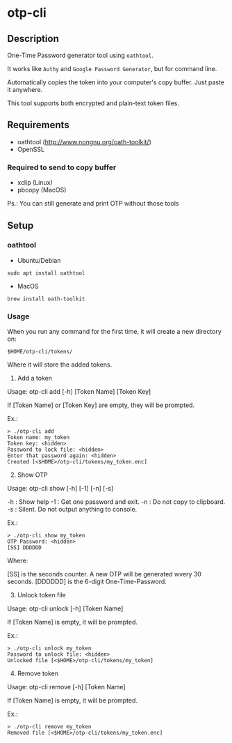 # otp-cli

## Description

One-Time Password generator tool using `oathtool`.

It works like `Authy` and `Google Password Generator`, but for command line.

Automatically copies the token into your computer's copy buffer. Just paste it anywhere.

This tool supports both encrypted and plain-text token files.

## Requirements

* oathtool (http://www.nongnu.org/oath-toolkit/)
* OpenSSL

### Required to send to copy buffer

* xclip (Linux)
* pbcopy (MacOS)

Ps.: You can still generate and print OTP without those tools

## Setup

### oathtool

- Ubuntu/Debian
```
sudo apt install oathtool
```

- MacOS
```
brew install oath-toolkit
```

### Usage

When you run any command for the first time, it will create a new directory on:

`$HOME/otp-cli/tokens/`

Where it will store the added tokens.

1. Add a token

Usage: otp-cli add [-h] [Token Name] [Token Key]

If [Token Name] or [Token Key] are empty, they will be prompted.

Ex.:
```
> ./otp-cli add
Token name: my_token
Token key: <hidden>
Password to lock file: <hidden>
Enter that password again: <hidden>
Created [<$HOME>/otp-cli/tokens/my_token.enc]
```

2. Show OTP

Usage: otp-cli show [-h] [-1] [-n] [-s] <Token Name>

 -h : Show help
 -1 : Get one password and exit.
 -n : Do not copy to clipboard.
 -s : Silent. Do not output anything to console.

Ex.:
```
> ./otp-cli show my_token
OTP Password: <hidden>
[SS] DDDDDD
```
Where:

[SS] is the seconds counter. A new OTP will be generated wvery 30 seconds.
[DDDDDD] is the 6-digit One-Time-Password.

3. Unlock token file

Usage: otp-cli unlock [-h] [Token Name]

If [Token Name] is empty, it will be prompted.

Ex.:
```
> ./otp-cli unlock my_token
Password to unlock file: <hidden>
Unlocked file [<$HOME>/otp-cli/tokens/my_token]
```

4. Remove token

Usage: otp-cli remove [-h] [Token Name]

If [Token Name] is empty, it will be prompted.

Ex.:
```
> ./otp-cli remove my_token
Removed file [<$HOME>/otp-cli/tokens/my_token.enc]
```
